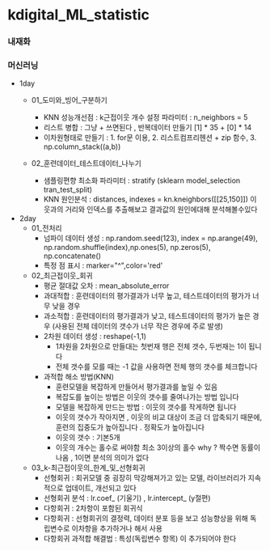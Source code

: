 # kdigital_ML_statistic
### 내재화
### 머신러닝
- 1day
    - 01_도미와_빙어_구분하기
        - KNN 성능개선점 : k근접이웃 개수 설정 파라미터 : n_neighbors = 5 
        - 리스트 병합 : 그냥 + 쓰면된다 , 반복데이터 만들기 [1] * 35 +  [0] * 14
        - 이차원형태로 만들기 : 1. for문 이용, 2. 리스트컴프리헨션 + zip 함수, 3. np.column_stack((a,b))

    - 02_훈련데이터_테스트데이터_나누기
        - 샘플링편향 최소화 파라미터 : stratify (sklearn model_selection tran_test_split)
        - KNN 원인분석 : distances, indexes = kn.kneighbors([[25,150]]) 이웃과의 거리와 인덱스를 추출해보고 결과값의 원인에대해 분석해볼수있다
- 2day
    - 01_전처리
        - 넘파이 데이터 생성 : np.random.seed(123), index = np.arange(49), np.random.shuffle(index),np.ones(5), np.zeros(5), np.concatenate()
        - 특정 점 표시 : marker="^",color='red' 
    - 02_최근접이웃_회귀
        - 평균 절대값 오차 : mean_absolute_error
        - 과대적합 : 훈련데이터의 평가결과가 너무 높고, 테스트데이터의 평가가 너무 낮을 경우
        - 과소적합 : 훈련데이터의 평가결과가 낮고, 테스트데이터의 평가가 높은 경우 (사용된 전체 데이터의 갯수가 너무 작은 경우에 주로 발생)
        - 2차원 데이터 생성 : reshape(-1,1)
            - 1차원을 2차원으로 만들대는 첫번재 행은 전체 갯수, 두번재는 1이 됩니다
            - 전체 갯수를 모를 때는 -1 값을 사용하면 전체 행의 갯수를 체크합니다
        - 과적합 해소 방법(KNN)
            - 훈련모델을 복잡하게 만들어서 평가결과를 높일 수 있음
            - 복잡도를 높이는 방법은 이웃의 갯수를 줄여나가는 방법 입니다
            - 모델을 복잡하게 만드는 방법 : 이웃의 갯수를 작게하면 됩니다
            - 이웃의 갯수가 작아지면 , 이웃의 비교 대상이 조금 더 압축되기 때문에, 훈련의 집중도가 높아집니다 . 정확도가 높아집니다
            - 이웃의 갯수 : 기본5개
            - 이웃의 개수는 홀수로 써야함 최소 3이상의 홀수 why ? 짝수면 동률이 나옴 , 1이면 분석의 의미가 없다
    - 03_k-최근접이웃의_한계_및_선형회귀
        - 선형회귀 : 회귀모델 중 굉장히 막강해져가고 있는 모델, 라이브러리가 지속적으로 업데이트, 개선되고 있다
        - 선형회귀 분석 : lr.coef_ (기울기) , lr.intercept_ (y절편)
        - 다항회귀 : 2차항이 포함된 회귀식
        - 다항회귀 : 선형회귀의 결정력, 데이터 분포 등을 보고 성능향상을 위해 독립변수로 이차항을 추가하거나 해서 사용
        - 다항회귀 과적합 해결법 : 특성(독립변수 항목) 이 추가되어야 한다  
            
